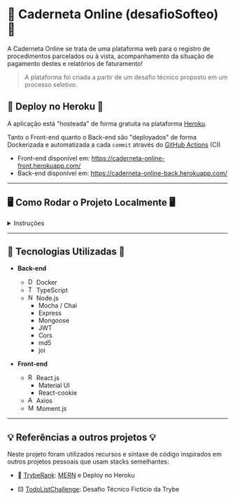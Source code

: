 # 📒 Caderneta Online (desafioSofteo) 📒

A Caderneta Online se trata de uma plataforma web para o registro de procedimentos parcelados ou à vista, acompanhamento da situação de pagamento destes e relatórios de faturamento!

> A plataforma foi criada a partir de um desafio técnico proposto em um processo seletivo.

## 🚀 Deploy no Heroku 🚀
A aplicação está "hosteada" de forma gratuita na plataforma [Heroku](https://dashboard.heroku.com/).

Tanto o Front-end quanto o Back-end são "deployados" de forma Dockerizada e automatizada a cada `commit` através do [GitHub Actions](https://github.com/features/actions) (CI)

* Front-end disponível em: https://caderneta-online-front.herokuapp.com/
* Back-end disponível em: https://caderneta-online-back.herokuapp.com/
---

## 🖥️ Como Rodar o Projeto Localmente 🖥️
<details>
  <summary>Instruções</summary>
  
  ## Requisitos

  - [Git](https://git-scm.com/)
  - [Node.js](https://nodejs.org/)
  - Banco de dados [MongoDB](https://www.mongodb.com/try/download/community) local
  

  ### Clonar o repositório localmente

  Primeiramente você precisa clonar este repositório para qualquer diretório em sua máquina local.

  Para isso você vai precisar do [Git](https://git-scm.com/) instalado em sua máquina e irá executar o comando `git clone https://github.com/RafaelAugustScherer/desafioSofteo`

  ## Setup

  Antes de inicializar o projeto, é importante configurar algumas variáveis de ambiente e instalar as dependências do projeto.

  ### Configurar o ambiente (.env)

  * Back-end
    - Acesse o diretório `./back-end`

    - Altere o arquivo `.env.example` com as suas variáveis de ambiente
      ```
        APP_PORT=3001 // Opcional - Porta na qual o servidor Expresss vai rodar
        DB_PORT=3002 // Opcional - Porta na qual o banco de dados MongoDB está rodando localmente
        JWT_SECRET=sua_chave_secreta // Segredo do jsonwebtoken para gerar tokens de acesso (qualquer senha)
        DB_CONNECTION_URI=mongodb+srv://<username>:<password>@cluster0.C0DE.mongodb.net/?retryWrites=true&w=majority // URI de conexão com o banco MongoDB de produção (usado em `npm start`)
      ```
      > Após definir as variáveis apague os comentários ao lado de seu valor
    - Renomeie o arquivo para `.env`
  
  * Front-end
    - Acesse o diretório `./front-end`
    - Altere o arquivo `.env.example` com as suas variáveis de ambiente
      ```
        REACT_APP_SERVER='http://localhost:3001' // URL para acessar o Back-end (API)
      ```
    - Renomeie o arquivo para `.env`
  
  ### Instalar dependências
  
  * Rode o comando `npm run install:apps` na raiz do projeto

  ## Inicializar a aplicação

  Inicialize o back-end e o front-end em **terminais separados**

  > Por padrão o back-end inicializa na porta 3001

  > Por padrão o front-end inicializa na porta 3000

  * Back-end:
    - Acesse o diretório `./back-end`
    - Rode o comando `npm run dev`

  * Front-end:
    - Acesse o diretório `./front-end`
    - Rode o comando `npm start`

  ## Acessar a aplicação

  * Back-end:
    - Você pode testar a aplicação via [Postman](https://www.postman.com/) ou [Insomnia](https://insomnia.rest/)
    - Rotas para o Postman estão disponibilizadas [aqui!](/back-end/desafioSofteo.postman_collection.json)

  * Front-end:
    - Abra o seu navegador e insira a URL (padrão): `http://localhost:3000`
</details>

---

## 🔧 Tecnologias Utilizadas 🔧

* **Back-end**
  - <img src="https://www.docker.com/favicon.ico" alt="Docker Logo" width="15"/> Docker
  - <img src="https://www.typescriptlang.org/favicon-32x32.png?v=8944a05a8b601855de116c8a56d3b3ae" alt="TypeScript Logo" width="15"/> TypeScript
  - <img src="https://cdn.iconscout.com/icon/free/png-256/node-js-1174925.png" alt="Node.js Logo" width="15"/> Node.js
    - Mocha / Chai
    - Express
    - Mongoose
    - JWT
    - Cors
    - md5
    - joi

* **Front-end**
  - <img src="https://reactjs.org/favicon.ico" alt="React Logo" width="15"/> React.js
    - Material UI
    - React-cookie
  - <img src="https://axios-http.com/assets/favicon.ico" alt="Axios Logo" width="15"/> Axios
  - <img src="https://momentjs.com/static/img/moment-favicon.png" alt="Moment Logo" width="15"/> Moment.js
---

## 💡 Referências a outros projetos 💡

Neste projeto foram utilizados recursos e sintaxe de código inspirados em outros projetos pessoais que usam stacks semelhantes:

- 🏅 [TrybeRank](https://github.com/RafaelAugustScherer/trybe-rank): [MERN](https://www.mongodb.com/mern-stack) e Deploy no Heroku

- 🟨 [TodoListChallenge](https://github.com/RafaelAugustScherer/todoListChallenge): Desafio Técnico Fictício da Trybe
